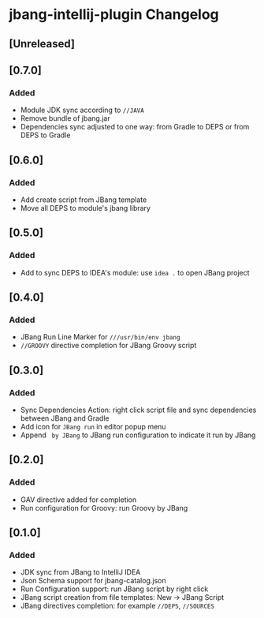 <!-- Keep a Changelog guide -> https://keepachangelog.com -->

# jbang-intellij-plugin Changelog

## [Unreleased]

## [0.7.0]

### Added

- Module JDK sync according to `//JAVA`
- Remove bundle of jbang.jar
- Dependencies sync adjusted to one way: from Gradle to DEPS or from DEPS to Gradle  

## [0.6.0]

### Added

- Add create script from JBang template
- Move all DEPS to module's jbang library

## [0.5.0]

### Added

- Add to sync DEPS to IDEA's module:  use `idea .` to open JBang project

## [0.4.0]

### Added

- JBang Run Line Marker for `///usr/bin/env jbang`
- `//GROOVY` directive completion for JBang Groovy script

## [0.3.0]

### Added

- Sync Dependencies Action: right click script file and sync dependencies between JBang and Gradle
- Add icon for `JBang run` in editor popup menu
- Append ` by JBang` to JBang run configuration to indicate it run by JBang

## [0.2.0]

### Added

- GAV directive added for completion
- Run configuration for Groovy: run Groovy by JBang

## [0.1.0]

### Added

- JDK sync from JBang to IntelliJ IDEA
- Json Schema support for jbang-catalog.json
- Run Configuration support: run JBang script by right click
- JBang script creation from file templates: New -> JBang Script
- JBang directives completion:  for example `//DEPS`, `//SOURCES`
